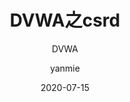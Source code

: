 ---
layout:     post               # 使用的布局（不需要改）
title:      DVWA之csrd    # 标题 
subtitle:    DVWA   #副标题
date:       2020-07-15         # 时间
author:     yanmie             # 作者
header-img: img/.jpg    ##标签这篇文章标题背景图片
catalog: true                       # 是否归档
tags:                               
    - CSRF
  
---